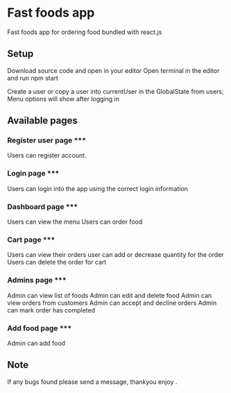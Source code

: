 # Fast foods app

Fast foods app for ordering food bundled with react.js

## Setup

Download source code and open in your editor
Open terminal in the editor and run npm start

Create a user or copy a user into currentUser in the GlobalState from users;
Menu options will show after logging in

## Available pages

### Register user page ***

Users can register account.

### Login page ***

Users can login into the app using the correct login information

### Dashboard page ***

Users can view the menu
Users can order food

### Cart page ***

Users can view their orders
user can add or decrease quantity for the order
Users can delete the order for cart

### Admins page ***

Admin can view list of foods
Admin can edit and delete food
Admin can view orders from customers
Admin can accept and decline orders
Admin can mark order has completed

### Add food page ***

Admin can add food

## Note

If any bugs found please send a message,
thankyou enjoy .
